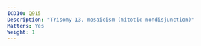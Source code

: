 ```yaml
---
ICD10: Q915
Description: "Trisomy 13, mosaicism (mitotic nondisjunction)"
Matters: Yes
Weight: 1
---
```

